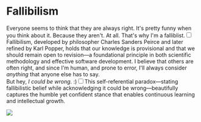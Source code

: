 # Fallibilism

  Everyone seems to think that they are always right. It's pretty funny when you think about it. Because they aren't. At all. That's why I'm a falliblist.<label for="sn-1" class="margin-toggle sidenote-number"></label><input type="checkbox" id="sn-1" class="margin-toggle"/><span class="sidenote">Fallibilism, developed by philosopher Charles Sanders Peirce and later refined by Karl Popper, holds that our knowledge is provisional and that we should remain open to revision—a foundational principle in both scientific methodology and effective software development.</span> I believe that others are often right, and since I'm human, and prone to error, I'll always consider *anything* that anyone else has to say.  
But hey, *I could be wrong*. :)<label for="sn-2" class="margin-toggle sidenote-number"></label><input type="checkbox" id="sn-2" class="margin-toggle"/><span class="sidenote">This self-referential paradox—stating fallibilistic belief while acknowledging it could be wrong—beautifully captures the humble yet confident stance that enables continuous learning and intellectual growth.</span>

  [![](http://imgs.xkcd.com/comics/sheeple.png)](http://xkcd.com/610/)  